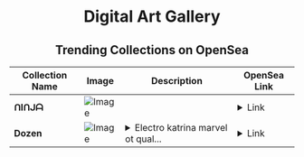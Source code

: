 <div align="center">

# Digital Art Gallery

## Trending Collections on OpenSea

| Collection Name                       | Image                                                                                     | Description                       | OpenSea Link                                                                                          |
|---------------------------------------|-------------------------------------------------------------------------------------------|-----------------------------------|--------------------------------------------------------------------------------------------------------|
| **ᑎIᑎᒍᗩ** | ![Image](https://i.seadn.io/s/raw/files/abcd1a791ab3ea0b4120925e5e3c19d2.jpg?w=500&auto=format?w=200&auto=format) |  | <details><summary>Link</summary>[ᑎIᑎᒍᗩ](https://opensea.io/collection/tiiticopo)</details> |
| **Dozen** | ![Image](https://i.seadn.io/s/raw/files/31fa59843eb304d4d52d918c83e40e1d.jpg?w=500&auto=format?w=200&auto=format) | <details><summary>Electro katrina marvel ot qual...</summary>Electro katrina marvel ot quality representations db always</details> | <details><summary>Link</summary>[Dozen](https://opensea.io/collection/dozen-19)</details> |

</div>